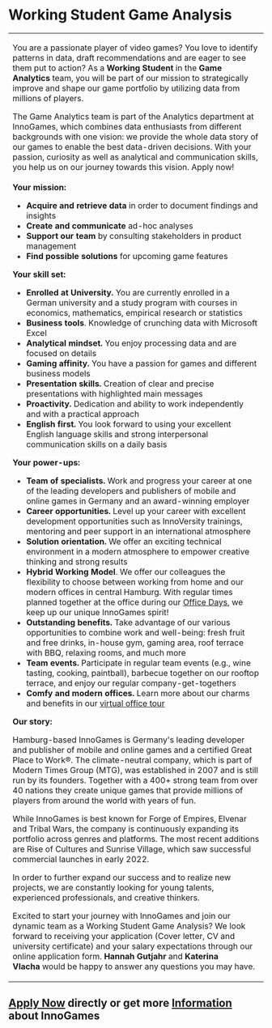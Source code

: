 <h1>Working Student Game Analysis</h1>
<table><tbody><tr><td><p>You are a passionate player of video games? You love to identify patterns in data, draft recommendations and are eager to see them put to action? As a<span> </span><strong>Working Student<span> </span></strong>in the<strong><span> </span>Game Analytics<span> </span></strong>team, you will be part of our mission to strategically improve and shape our game portfolio by utilizing data from millions of players.</p><p>The Game Analytics team is part of the Analytics department at InnoGames, which combines data enthusiasts from different backgrounds with one vision: we provide the whole data story of our games to enable the best data-driven decisions. With your passion, curiosity as well as analytical and communication skills, you help us on our journey towards this vision. Apply now!<br /><br /><strong>Your mission:</strong></p><ul><li><b>Acquire and retrieve data<span> </span></b>in order to document findings and insights</li><li><b>Create and communicate</b><span> </span>ad-hoc analyses</li><li><b>Support our team</b><span> </span>by consulting stakeholders in product management</li><li><b>Find possible solutions</b><span> </span>for upcoming game features</li></ul><p><strong>Your skill set:</strong></p><ul><li><b>Enrolled at University.<span> </span></b>You are currently enrolled in a German university and a study program with courses in economics, mathematics, empirical research or statistics</li><li><b>Business tools</b>. Knowledge of crunching data with Microsoft Excel</li><li><b>Analytical mindset.</b><span> </span>You enjoy processing data and are focused on details</li><li><b>Gaming affinity.<span> </span></b>You have a passion for games and different business models</li><li><b>Presentation skills.</b><span> </span>Creation of clear and precise presentations with highlighted main messages</li><li><b>Proactivity.</b><span> </span>Dedication and ability to work independently and with a practical approach</li><li><b>English first.</b><span> </span>You look forward to using your excellent English language skills and strong interpersonal communication skills on a daily basis</li></ul><p><strong>Your power-ups:</strong></p><ul><li><b>Team of specialists.</b><span> </span>Work and progress your career at one of the leading developers and publishers of mobile and online games in Germany and an award-winning employer</li><li><b>Career opportunities.<span> </span></b>Level up your career with excellent development opportunities such as InnoVersity trainings, mentoring and peer support in an international atmosphere</li><li><b>Solution orientation.<span> </span></b>We offer an exciting technical environment in a modern atmosphere to empower creative thinking and strong results</li><li><b>Hybrid Working Model</b>. <span>We offer our colleagues the flexibility to choose between working from home and our modern offices in central Hamburg. With regular times planned together at the office during our <a href="https://www.youtube.com/watch?v=jgfErq-FwnE" rel="nofollow">Office Days</a>, we keep up our unique InnoGames spirit!</span></li><li><b>Outstanding benefits.</b><span> </span>Take advantage of our various opportunities to combine work and well-being: fresh fruit and free drinks, in-house gym, gaming area, roof terrace with BBQ, relaxing rooms, and much more</li><li><b>Team events.<span> </span></b>Participate in regular team events (e.g., wine tasting, cooking, paintball), barbecue together on our rooftop terrace, and enjoy our regular company-get-togethers</li><li><b>Comfy and modern offices.<span> </span></b>Learn more about our charms and benefits in our<span> </span><a target="_blank" href="https://www.youtube.com/watch?v=yZR6GlDxRag">virtual office tour</a></li></ul><p></p><p><strong>Our story:</strong></p><p><span>Hamburg-based InnoGames is Germany's leading developer and publisher of mobile and online games and a certified Great Place to Work®. The climate-neutral company, which is part of Modern Times Group (MTG), was established in 2007 and is still run by its founders. Together with a 400+ strong team from over 40 nations they create unique games that provide millions of players from around the world with years of fun.</span></p><p><span>While InnoGames is best known for Forge of Empires, Elvenar and Tribal Wars, the company is continuously expanding its portfolio across genres and platforms. The most recent additions are Rise of Cultures and Sunrise Village, which saw successful commercial launches in early 2022. </span></p><p><span>In order to further expand our success and to realize new projects, we are constantly looking for young talents, experienced professionals, and creative thinkers.</span></p><p>Excited to start your journey with InnoGames and join our dynamic team as a Working Student Game Analysis? We look forward to receiving your application (Cover letter, CV and university certificate) and your salary expectations through our online application form. <strong>Hannah</strong> <strong>Gutjahr</strong> and <strong>Katerina Vlacha</strong><strong> </strong>would be happy to answer any questions you may have.</p></td></tr></tbody></table><p></p>

<h2><a href="https://jobs.jobvite.com/careers/innogames/job/oRPJkfwt/apply?__jvst=Job+Board&__jvsd=github_jobs_repo">Apply Now</a> directly or get more <a href="https://www.innogames.com/career/detail/job/working-student-game-analysis/?s=github_jobs_repo">Information</a> about InnoGames</h2>